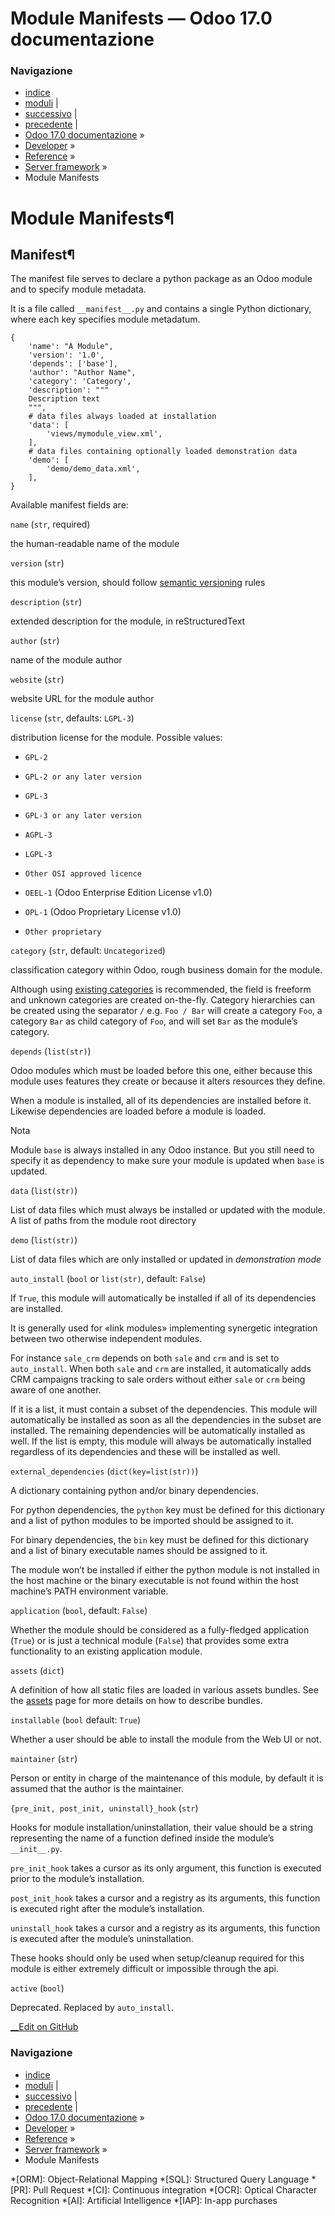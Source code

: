 # Module Manifests — Odoo 17.0 documentazione

### Navigazione

  * [indice](../../../genindex.html "Indice generale")
  * [moduli](../../../py-modindex.html "Indice del modulo Python") |
  * [successivo](security.html "Security in Odoo") |
  * [precedente](reports.html "QWeb Reports") |
  * [Odoo 17.0 documentazione](../../../index-2.html) »
  * [Developer](../../../developer.html) »
  * [Reference](../../reference.html) »
  * [Server framework](../backend.html) »
  * Module Manifests



# Module Manifests¶

## Manifest¶

The manifest file serves to declare a python package as an Odoo module and to specify module metadata.

It is a file called `__manifest__.py` and contains a single Python dictionary, where each key specifies module metadatum.
    
    
    {
        'name': "A Module",
        'version': '1.0',
        'depends': ['base'],
        'author': "Author Name",
        'category': 'Category',
        'description': """
        Description text
        """,
        # data files always loaded at installation
        'data': [
            'views/mymodule_view.xml',
        ],
        # data files containing optionally loaded demonstration data
        'demo': [
            'demo/demo_data.xml',
        ],
    }
    

Available manifest fields are:

`name` (`str`, required)
    

the human-readable name of the module

`version` (`str`)
    

this module’s version, should follow [semantic versioning](https://semver.org/) rules

`description` (`str`)
    

extended description for the module, in reStructuredText

`author` (`str`)
    

name of the module author

`website` (`str`)
    

website URL for the module author

`license` (`str`, defaults: `LGPL-3`)
    

distribution license for the module. Possible values:

  * `GPL-2`

  * `GPL-2 or any later version`

  * `GPL-3`

  * `GPL-3 or any later version`

  * `AGPL-3`

  * `LGPL-3`

  * `Other OSI approved licence`

  * `OEEL-1` (Odoo Enterprise Edition License v1.0)

  * `OPL-1` (Odoo Proprietary License v1.0)

  * `Other proprietary`



`category` (`str`, default: `Uncategorized`)
    

classification category within Odoo, rough business domain for the module.

Although using [existing categories](https://github.com/odoo/odoo/blob/17.0/odoo/addons/base/data/ir_module_category_data.xml) is recommended, the field is freeform and unknown categories are created on-the-fly. Category hierarchies can be created using the separator `/` e.g. `Foo / Bar` will create a category `Foo`, a category `Bar` as child category of `Foo`, and will set `Bar` as the module’s category.

`depends` (`list(str)`)
    

Odoo modules which must be loaded before this one, either because this module uses features they create or because it alters resources they define.

When a module is installed, all of its dependencies are installed before it. Likewise dependencies are loaded before a module is loaded.

Nota

Module `base` is always installed in any Odoo instance. But you still need to specify it as dependency to make sure your module is updated when `base` is updated.

`data` (`list(str)`)
    

List of data files which must always be installed or updated with the module. A list of paths from the module root directory

`demo` (`list(str)`)
    

List of data files which are only installed or updated in _demonstration mode_

`auto_install` (`bool` or `list(str)`, default: `False`)
    

If `True`, this module will automatically be installed if all of its dependencies are installed.

It is generally used for «link modules» implementing synergetic integration between two otherwise independent modules.

For instance `sale_crm` depends on both `sale` and `crm` and is set to `auto_install`. When both `sale` and `crm` are installed, it automatically adds CRM campaigns tracking to sale orders without either `sale` or `crm` being aware of one another.

If it is a list, it must contain a subset of the dependencies. This module will automatically be installed as soon as all the dependencies in the subset are installed. The remaining dependencies will be automatically installed as well. If the list is empty, this module will always be automatically installed regardless of its dependencies and these will be installed as well.

`external_dependencies` (`dict(key=list(str))`)
    

A dictionary containing python and/or binary dependencies.

For python dependencies, the `python` key must be defined for this dictionary and a list of python modules to be imported should be assigned to it.

For binary dependencies, the `bin` key must be defined for this dictionary and a list of binary executable names should be assigned to it.

The module won’t be installed if either the python module is not installed in the host machine or the binary executable is not found within the host machine’s PATH environment variable.

`application` (`bool`, default: `False`)
    

Whether the module should be considered as a fully-fledged application (`True`) or is just a technical module (`False`) that provides some extra functionality to an existing application module.

`assets` (`dict`)
    

A definition of how all static files are loaded in various assets bundles. See the [assets](../frontend/assets.html#reference-assets) page for more details on how to describe bundles.

`installable` (`bool` default: `True`)
    

Whether a user should be able to install the module from the Web UI or not.

`maintainer` (`str`)
    

Person or entity in charge of the maintenance of this module, by default it is assumed that the author is the maintainer.

`{pre_init, post_init, uninstall}_hook` (`str`)
    

Hooks for module installation/uninstallation, their value should be a string representing the name of a function defined inside the module’s `__init__.py`.

`pre_init_hook` takes a cursor as its only argument, this function is executed prior to the module’s installation.

`post_init_hook` takes a cursor and a registry as its arguments, this function is executed right after the module’s installation.

`uninstall_hook` takes a cursor and a registry as its arguments, this function is executed after the module’s uninstallation.

These hooks should only be used when setup/cleanup required for this module is either extremely difficult or impossible through the api.

`active` (`bool`)
    

Deprecated. Replaced by `auto_install`.

[ __Edit on GitHub](https://github.com/odoo/documentation/edit/17.0/content/developer/reference/backend/module.rst)

### Navigazione

  * [indice](../../../genindex.html "Indice generale")
  * [moduli](../../../py-modindex.html "Indice del modulo Python") |
  * [successivo](security.html "Security in Odoo") |
  * [precedente](reports.html "QWeb Reports") |
  * [Odoo 17.0 documentazione](../../../index-2.html) »
  * [Developer](../../../developer.html) »
  * [Reference](../../reference.html) »
  * [Server framework](../backend.html) »
  * Module Manifests


  *[ORM]: Object-Relational Mapping
  *[SQL]: Structured Query Language
  *[PR]: Pull Request
  *[CI]: Continuous integration
  *[OCR]: Optical Character Recognition
  *[AI]: Artificial Intelligence
  *[IAP]: In-app purchases